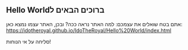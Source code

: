 ## Hello Worldברוכים הבאים ל

אתם בטח שואלים את עצמכם: למה האתר נראה ככה?
ובכן, האתר עצמו נמצא כאן: https://idotheroyal.github.io/IdoTheRoyal/Hello%20World/index.html 

סליחה על אי הנוחות!
